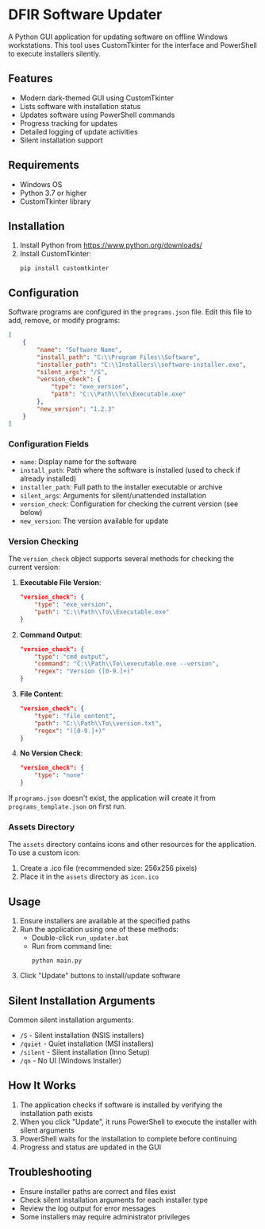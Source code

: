 # DFIR Software Updater

A Python GUI application for updating software on offline Windows workstations. This tool uses CustomTkinter for the interface and PowerShell to execute installers silently.

## Features

- Modern dark-themed GUI using CustomTkinter
- Lists software with installation status
- Updates software using PowerShell commands
- Progress tracking for updates
- Detailed logging of update activities
- Silent installation support

## Requirements

- Windows OS
- Python 3.7 or higher
- CustomTkinter library

## Installation

1. Install Python from https://www.python.org/downloads/
2. Install CustomTkinter:
   ```
   pip install customtkinter
   ```

## Configuration

Software programs are configured in the `programs.json` file. Edit this file to add, remove, or modify programs:

```json
[
    {
        "name": "Software Name",
        "install_path": "C:\\Program Files\\Software",
        "installer_path": "C:\\Installers\\software-installer.exe",
        "silent_args": "/S",
        "version_check": {
            "type": "exe_version",
            "path": "C:\\Path\\To\\Executable.exe"
        },
        "new_version": "1.2.3"
    }
]
```

### Configuration Fields
- `name`: Display name for the software
- `install_path`: Path where the software is installed (used to check if already installed)
- `installer_path`: Full path to the installer executable or archive
- `silent_args`: Arguments for silent/unattended installation
- `version_check`: Configuration for checking the current version (see below)
- `new_version`: The version available for update

### Version Checking
The `version_check` object supports several methods for checking the current version:

1. **Executable File Version**:
   ```json
   "version_check": {
       "type": "exe_version",
       "path": "C:\\Path\\To\\Executable.exe"
   }
   ```

2. **Command Output**:
   ```json
   "version_check": {
       "type": "cmd_output",
       "command": "C:\\Path\\To\\executable.exe --version",
       "regex": "Version ([0-9.]+)"
   }
   ```

3. **File Content**:
   ```json
   "version_check": {
       "type": "file_content",
       "path": "C:\\Path\\To\\version.txt",
       "regex": "([0-9.]+)"
   }
   ```

4. **No Version Check**:
   ```json
   "version_check": {
       "type": "none"
   }
   ```

If `programs.json` doesn't exist, the application will create it from `programs_template.json` on first run.

### Assets Directory

The `assets` directory contains icons and other resources for the application. To use a custom icon:
1. Create a .ico file (recommended size: 256x256 pixels)
2. Place it in the `assets` directory as `icon.ico`

## Usage

1. Ensure installers are available at the specified paths
2. Run the application using one of these methods:
   - Double-click `run_updater.bat`
   - Run from command line:
     ```
     python main.py
     ```
3. Click "Update" buttons to install/update software

## Silent Installation Arguments

Common silent installation arguments:
- `/S` - Silent installation (NSIS installers)
- `/quiet` - Quiet installation (MSI installers)
- `/silent` - Silent installation (Inno Setup)
- `/qn` - No UI (Windows Installer)

## How It Works

1. The application checks if software is installed by verifying the installation path exists
2. When you click "Update", it runs PowerShell to execute the installer with silent arguments
3. PowerShell waits for the installation to complete before continuing
4. Progress and status are updated in the GUI

## Troubleshooting

- Ensure installer paths are correct and files exist
- Check silent installation arguments for each installer type
- Review the log output for error messages
- Some installers may require administrator privileges